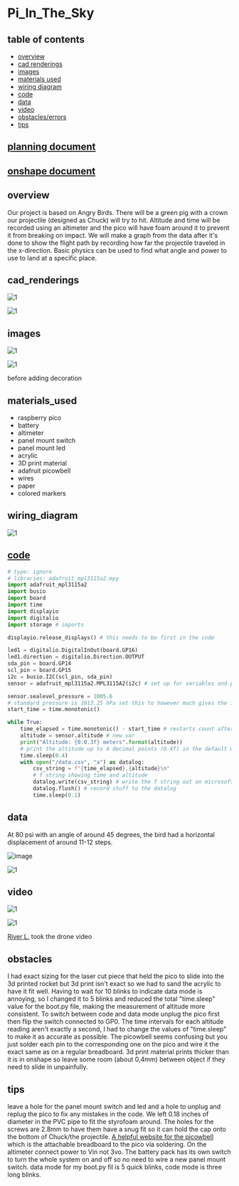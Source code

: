 # Pi_In_The_Sky

## table of contents

* [overview](#overview)
* [cad renderings](#cad_renderings)
* [images](#images)
* [materials used](#materials_used)
* [wiring diagram](#wiring_diagram)
* [code](#code)
* [data](#data)
* [video](#video)
* [obstacles/errors](#obstacles)
* [tips](#tips)

## [planning document](https://docs.google.com/document/d/1hiuoh_CVGpjotOG-Ltabho9DP55JUnkYqFjeEnz9gQs/edit?usp=sharing)

## [onshape document](https://cvilleschools.onshape.com/documents/b313d57e8a07c5155702993d/w/2811ce274d49858bedab9adb/e/824d5d8ea7da9445accad4a9?renderMode=0&uiState=659ee2e4b4bc340ccd11b5aa)

## overview

Our project is based on Angry Birds. There will be a green pig with a crown our projectile (designed as Chuck) will try to hit. Altitude and time will be recorded using an altimeter and the pico will have foam around it to prevent it from breaking on impact. We will make a graph from the data after it's done to show the flight path by recording how far the projectile traveled in the x-direction. Basic physics can be used to find what angle and power to use to land at a specific place.

## cad_renderings

![1](https://github.com/Cooper-Moreland/Pi_In_The_Sky/blob/main/Screenshot%202024-02-22%20131844.png?raw=true)

![1](https://github.com/Cooper-Moreland/Pi_In_The_Sky/blob/main/Screenshot%202024-02-22%20131906.png?raw=true)

## images

![1](https://github.com/Cooper-Moreland/Pi_In_The_Sky/blob/main/IMG_2603.jpg?raw=true)

![1](https://github.com/Cooper-Moreland/Pi_In_The_Sky/blob/main/IMG_2604.jpg?raw=true)

before adding decoration

## materials_used

* raspberry pico
* battery
* altimeter
* panel mount switch
* panel mount led
* acrylic
* 3D print material
* adafruit picowbell
* wires
* paper
* colored markers

## wiring_diagram

![1](https://github.com/Cooper-Moreland/Pi_In_The_Sky/blob/main/pisky_wiring.png?raw=true)

## [code](https://github.com/Cooper-Moreland/Pi_In_The_Sky/blob/main/pi%20in%20the%20sky/pi%20in%20the%20sky.py)

```python
# type: ignore
# libraries: adafruit_mpl3115a2.mpy
import adafruit_mpl3115a2
import busio
import board
import time
import displayio 
import digitalio
import storage # imports

displayio.release_displays() # this needs to be first in the code

led1 = digitalio.DigitalInOut(board.GP16)
led1.direction = digitalio.Direction.OUTPUT
sda_pin = board.GP14
scl_pin = board.GP15
i2c = busio.I2C(scl_pin, sda_pin) 
sensor = adafruit_mpl3115a2.MPL3115A2(i2c) # set up for variables and pin locations

sensor.sealevel_pressure = 1005.6
# standard pressure is 1013.25 hPa set this to however much gives the initial point 0 height
start_time = time.monotonic()

while True: 
    time_elapsed = time.monotonic() - start_time # restarts count after rerunning the code
    altitude = sensor.altitude # new var
    print("Altitude: {0:0.3f} meters".format(altitude)) 
    # print the altitude up to 4 decimal points (0.4f) in the default meters (format(altitude))
    time.sleep(0.4)
    with open("/data.csv", "a") as datalog:
        csv_string = f"{time_elapsed},{altitude}\n"
        # f string showing time and altitude
        datalog.write(csv_string) # write the f string out on microsoft excel sheet
        datalog.flush() # record stuff to the datalog
        time.sleep(0.1)

```

## data

At 80 psi with an angle of around 45 degrees, the bird had a horizontal displacement of around 11-12 steps.

![image](https://github.com/Cooper-Moreland/Pi_In_The_Sky/assets/71406906/fefe4328-a9b5-4556-852d-5f44a4295d63)


![1](https://github.com/Cooper-Moreland/Pi_In_The_Sky/blob/main/altitude%20(meters)%20vs.%20time%20(seconds).png?raw=true)

## video

![1](https://github.com/Cooper-Moreland/Pi_In_The_Sky/blob/main/IMG_26891-ezgif.com-optimize.gif?raw=true)

![1](https://github.com/Cooper-Moreland/Pi_In_The_Sky/blob/main/DJI_0638-ezgif.com-video-to-gif-converter.gif?raw=true)

[River L.](https://rivques.dev/) took the drone video

## obstacles

I had exact sizing for the laser cut piece that held the pico to slide into the 3d printed rocket but 3d print isn't exact so we had to sand the acrylic to have it fit well. Having to wait for 10 blinks to indicate data mode is annoying, so I changed it to 5 blinks and reduced the total "time.sleep" value for the boot.py file, making the measurement of altitude more consistent. To switch between code and data mode unplug the pico first then flip the switch connected to GP0. The time intervals for each altitude reading aren't exactly a second, I had to change the values of "time.sleep" to make it as accurate as possible. The picowbell seems confusing  but you just solder each pin to the corresponding one on the pico and wire it the exact same as on a regular breadboard. 3d print material prints thicker than it is in onshape so leave some room (about 0,4mm) between object if they need to slide in unpainfully.


## tips

leave a hole for the panel mount switch and led and a hole to unplug and replug the pico to fix any mistakes in the code. We left 0.18 inches of diameter in the PVC pipe to fit the styrofoam around. The holes for the screws are 2.8mm to have them have a snug fit so it can hold the cap onto the bottom of Chuck/the projectile. [A helpful website for the picowbell](https://learn.adafruit.com/picowbell-proto?view=all) which is the attachable breadboard to the pico via soldering. On the altimeter connect power to Vin not 3vo. The battery pack has its own switch to turn the whole system on and off so no need to wire a new panel mount switch. data mode for my boot.py fil is 5 quick blinks, code mode is three long blinks.
